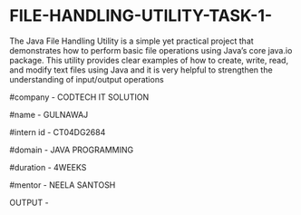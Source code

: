 # FILE-HANDLING-UTILITY-TASK-1-
The Java File Handling Utility is a simple yet practical project that demonstrates how to perform basic file operations using Java’s core java.io package. This utility provides clear examples of how to create, write, read, and modify text files using Java and it is very helpful to strengthen the understanding of input/output operations 


#company - CODTECH IT SOLUTION 

#name - GULNAWAJ

#intern id - CT04DG2684

#domain - JAVA PROGRAMMING 

#duration - 4WEEKS

#mentor - NEELA SANTOSH

OUTPUT - 
